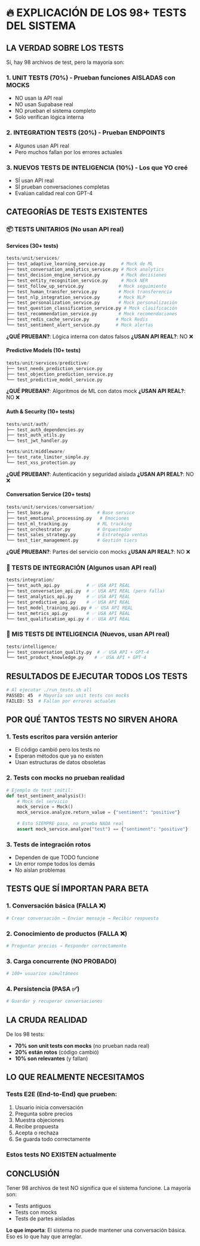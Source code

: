 # 🔥 EXPLICACIÓN DE LOS 98+ TESTS DEL SISTEMA

## LA VERDAD SOBRE LOS TESTS

Sí, hay 98 archivos de test, pero la mayoría son:

### 1. **UNIT TESTS (70%)** - Prueban funciones AISLADAS con MOCKS
- NO usan la API real
- NO usan Supabase real
- NO prueban el sistema completo
- Solo verifican lógica interna

### 2. **INTEGRATION TESTS (20%)** - Prueban ENDPOINTS
- Algunos usan API real
- Pero muchos fallan por los errores actuales

### 3. **NUEVOS TESTS DE INTELIGENCIA (10%)** - Los que YO creé
- SÍ usan API real
- SÍ prueban conversaciones completas
- Evalúan calidad real con GPT-4

## CATEGORÍAS DE TESTS EXISTENTES

### 📦 TESTS UNITARIOS (No usan API real)

#### Services (30+ tests)
```python
tests/unit/services/
├── test_adaptive_learning_service.py      # Mock de ML
├── test_conversation_analytics_service.py # Mock analytics
├── test_decision_engine_service.py        # Mock decisiones
├── test_entity_recognition_service.py     # Mock NER
├── test_follow_up_service.py             # Mock seguimiento
├── test_human_transfer_service.py        # Mock transferencia
├── test_nlp_integration_service.py       # Mock NLP
├── test_personalization_service.py       # Mock personalización
├── test_question_classification_service.py # Mock clasificación
├── test_recommendation_service.py        # Mock recomendaciones
├── test_redis_cache_service.py          # Mock Redis
└── test_sentiment_alert_service.py      # Mock alertas
```

**¿QUÉ PRUEBAN?**: Lógica interna con datos falsos
**¿USAN API REAL?**: NO ❌

#### Predictive Models (10+ tests)
```python
tests/unit/services/predictive/
├── test_needs_prediction_service.py
├── test_objection_prediction_service.py
└── test_predictive_model_service.py
```

**¿QUÉ PRUEBAN?**: Algoritmos de ML con datos mock
**¿USAN API REAL?**: NO ❌

#### Auth & Security (10+ tests)
```python
tests/unit/auth/
├── test_auth_dependencies.py
├── test_auth_utils.py
└── test_jwt_handler.py

tests/unit/middleware/
├── test_rate_limiter_simple.py
└── test_xss_protection.py
```

**¿QUÉ PRUEBAN?**: Autenticación y seguridad aislada
**¿USAN API REAL?**: NO ❌

#### Conversation Service (20+ tests)
```python
tests/unit/services/conversation/
├── test_base.py                  # Base service
├── test_emotional_processing.py   # Emociones
├── test_ml_tracking.py           # ML tracking
├── test_orchestrator.py          # Orquestador
├── test_sales_strategy.py        # Estrategia ventas
└── test_tier_management.py       # Gestión tiers
```

**¿QUÉ PRUEBAN?**: Partes del servicio con mocks
**¿USAN API REAL?**: NO ❌

### 🔌 TESTS DE INTEGRACIÓN (Algunos usan API real)

```python
tests/integration/
├── test_auth_api.py          # ✅ USA API REAL
├── test_conversation_api.py  # ✅ USA API REAL (pero falla)
├── test_analytics_api.py     # ✅ USA API REAL
├── test_predictive_api.py    # ✅ USA API REAL
├── test_model_training_api.py # ✅ USA API REAL
├── test_metrics_api.py       # ✅ USA API REAL
└── test_qualification_api.py # ✅ USA API REAL
```

### 🧪 MIS TESTS DE INTELIGENCIA (Nuevos, usan API real)

```python
tests/intelligence/
├── test_conversation_quality.py  # ✅ USA API + GPT-4
└── test_product_knowledge.py    # ✅ USA API + GPT-4
```

## RESULTADOS DE EJECUTAR TODOS LOS TESTS

```bash
# Al ejecutar ./run_tests.sh all
PASSED: 45  # Mayoría son unit tests con mocks
FAILED: 53  # Fallan por errores actuales
```

## POR QUÉ TANTOS TESTS NO SIRVEN AHORA

### 1. **Tests escritos para versión anterior**
- El código cambió pero los tests no
- Esperan métodos que ya no existen
- Usan estructuras de datos obsoletas

### 2. **Tests con mocks no prueban realidad**
```python
# Ejemplo de test inútil:
def test_sentiment_analysis():
    # Mock del servicio
    mock_service = Mock()
    mock_service.analyze.return_value = {"sentiment": "positive"}
    
    # Esto SIEMPRE pasa, no prueba NADA real
    assert mock_service.analyze("test") == {"sentiment": "positive"}
```

### 3. **Tests de integración rotos**
- Dependen de que TODO funcione
- Un error rompe todos los demás
- No aíslan problemas

## TESTS QUE SÍ IMPORTAN PARA BETA

### 1. **Conversación básica** (FALLA ❌)
```python
# Crear conversación → Enviar mensaje → Recibir respuesta
```

### 2. **Conocimiento de productos** (FALLA ❌)
```python
# Preguntar precios → Responder correctamente
```

### 3. **Carga concurrente** (NO PROBADO)
```python
# 100+ usuarios simultáneos
```

### 4. **Persistencia** (PASA ✅)
```python
# Guardar y recuperar conversaciones
```

## LA CRUDA REALIDAD

De los 98 tests:
- **70% son unit tests con mocks** (no prueban nada real)
- **20% están rotos** (código cambió)
- **10% son relevantes** (y fallan)

## LO QUE REALMENTE NECESITAMOS

### Tests E2E (End-to-End) que prueben:
1. Usuario inicia conversación
2. Pregunta sobre precios
3. Muestra objeciones
4. Recibe propuesta
5. Acepta o rechaza
6. Se guarda todo correctamente

### Estos tests NO EXISTEN actualmente

## CONCLUSIÓN

Tener 98 archivos de test NO significa que el sistema funcione. La mayoría son:
- Tests antiguos
- Tests con mocks
- Tests de partes aisladas

**Lo que importa**: El sistema no puede mantener una conversación básica. Eso es lo que hay que arreglar.